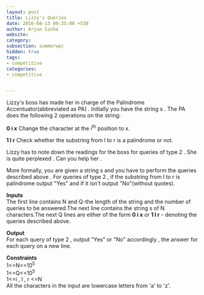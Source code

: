 ```yaml
---
layout: post
title: Lizzy's Queries
date: 2016-08-13 00:25:00 +530
author: Arjun Sinha
website:
category:
subsection: summerwpc
hidden: true
tags:
- competitive
categories:
- competitive


---
```

Lizzy's boss has made her in charge of the Palindrome Accentuator(abbreviated as PA) . Initially you have the string s . The PA does the following 2 operations on the string:  

**0 i x**  Change the character at the i<sup>th</sup> position to x.    

**1 l r**  Check whether the substring from l to r is a palindrome or not.  

Lizzy has to note down the readings for the boss for queries of type 2 . She is quite perplexed . Can you help her . 

More formally, you are given a string s and you have to perform the queries described above . For queries of type 2 , if the substring from l to r is palindrome output "Yes" and if it isn't output "No"(without quotes).  

**Inputs**  
The first line contains N and Q-the length of the string and the number of queries to be answered.The next line contains the string s of N characters.The next Q lines are either of the form **0 i x** or **1 l r** - denoting the queries described above.  

**Output**  
For each query of type 2 , output "Yes" or "No" accordingly , the answer for each query on a new line.  

**Constraints**    
1<=N<=10<sup>5</sup>  
1<=Q<=10<sup>5</sup>  
1<=i , l , r <=N    
All the characters in the input are lowercase letters from 'a' to 'z'.

